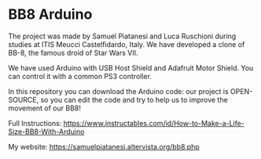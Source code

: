 # BB8 Arduino

The project was made by Samuel Piatanesi and Luca Ruschioni during studies at ITIS Meucci Castelfidardo, Italy.
We have developed a clone of BB-8, the famous droid of Star Wars VII.

We have used Arduino with USB Host Shield and Adafruit Motor Shield. You can control it with a common PS3 controller.

In this repository you can download the Arduino code: our project is OPEN-SOURCE, so you can edit the code and try to help us to improve the movement of our BB8!

Full Instructions: https://www.instructables.com/id/How-to-Make-a-Life-Size-BB8-With-Arduino

My website: https://samuelpiatanesi.altervista.org/bb8.php
